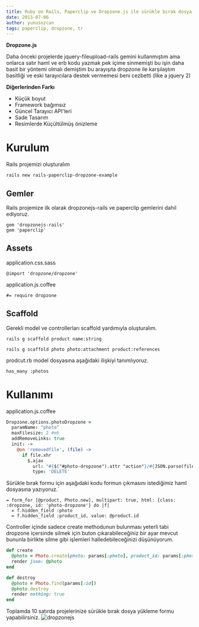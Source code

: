 ```yaml
---
title: Ruby on Rails, Paperclip ve Dropzone.js ile sürükle bırak dosya yükleme uygulaması
date: 2013-07-06
author: yunusozcan
tags: paperclip, dropzone, tr
---
```


**Dropzone.js**

Daha önceki projelerde jquery-fileupload-rails gemini kullanmıştım ama onlarca satır haml ve erb kodu yazmak pek içime sinmemişti bu işin daha basit bir yöntemi olmalı demiştim bu arayışıta dropzone ile karşılaştım basitliği ve eski tarayıcılara destek vermemesi beni cezbetti (like a jquery 2)

<!--more-->

**Diğerlerinden Farkı**

*   Küçük boyut
*   Framework bağımsız
*   Güncel Tarayıcı API'leri
*   Sade Tasarım
*   Resimlerde Küçültülmüş önizleme

# **Kurulum**

Rails projemizi oluşturalım

`rails new rails-paperclip-dropzone-example`

## Gemler

Rails projemize ilk olarak dropzonejs-rails ve paperclip gemlerini dahil ediyoruz.

```
gem 'dropzonejs-rails'
gem 'paperclip'
```

## Assets

application.css.sass

```
@import 'dropzone/dropzone'
```


application.js.coffee

```
#= require dropzone
```


## Scaffold

Gerekli model ve controllerları scaffold yardımıyla oluşturalım.

`rails g scaffold product name:string`

`rails g scaffold photo photo:attachment product:references`

prodcut.rb model dosyasına aşağıdaki ilişkiyi tanımlıyoruz.

```
has_many :photos
```


# **Kullanımı**

application.js.coffee

```coffee
Dropzone.options.photoDropzone =
  paramName: "photo"
  maxFilesize: 2 #mb
  addRemoveLinks: true
  init: ->
    @on 'removedfile', (file) ->
      if file.xhr
        $.ajax
          url: "#{$("#photo-dropzone").attr "action"}/#{JSON.parse(file.xhr.response).id}"
          type: 'DELETE'
```

Sürükle bırak formu için aşağıdaki kodu formun çıkmasını istediğimiz haml dosyasına yazıyoruz.`


```haml
= form_for [@product, Photo.new], multipart: true, html: {class: :dropzone, id: 'photo-dropzone'} do |f|
  = f.hidden_field :photo
  = f.hidden_field :product_id, value: @product.id
```

Controller içinde sadece create methodunun bulunması yeterli tabi dropzone içersinde silmek için buton çıkarabileceğiniz bir ayar mevcut bununla birlikte silme gibi işlemleri halledebileceğinizi düşünüyorum.

```ruby
def create
  @photo = Photo.create(photo: params[:photo], product_id: params[:photo][:product_id])
  render json: @photo
end

def destroy
  @photo = Photo.find(params[:id])
  @photo.destroy
  render nothing: true
end
```

Toplamda 10 satırda projelerinize sürükle bırak dosya yükleme formu yapabilirsiniz. ![dropzonejs](articles/2013-07-06-dropzone.png)
